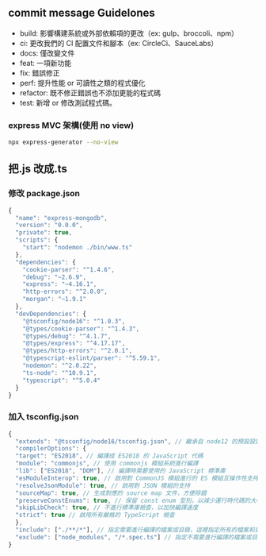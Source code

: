## commit message Guidelones

- build: 影響構建系統或外部依賴項的更改（ex: gulp、broccoli、npm）
- ci: 更改我們的 CI 配置文件和腳本（ex: CircleCi、SauceLabs）
- docs: 僅改變文件
- feat: 一項新功能
- fix: 錯誤修正
- perf: 提升性能 or 可讀性之類的程式優化
- refactor: 既不修正錯誤也不添加更能的程式碼
- test: 新增 or 修改測試程式碼。

### express MVC 架構(使用 no view)

```sh
npx express-generator --no-view
```

## 把.js 改成.ts

### 修改 package.json

```js
{
  "name": "express-mongodb",
  "version": "0.0.0",
  "private": true,
  "scripts": {
    "start": "nodemon ./bin/www.ts"
  },
  "dependencies": {
    "cookie-parser": "^1.4.6",
    "debug": "~2.6.9",
    "express": "~4.16.1",
    "http-errors": "^2.0.0",
    "morgan": "~1.9.1"
  },
  "devDependencies": {
    "@tsconfig/node16": "^1.0.3",
    "@types/cookie-parser": "^1.4.3",
    "@types/debug": "^4.1.7",
    "@types/express": "^4.17.17",
    "@types/http-errors": "^2.0.1",
    "@typescript-eslint/parser": "^5.59.1",
    "nodemon": "^2.0.22",
    "ts-node": "^10.9.1",
    "typescript": "^5.0.4"
  }
}
```

### 加入 tsconfig.json

```typescript
{
  "extends": "@tsconfig/node16/tsconfig.json", // 繼承自 node12 的預設設定，可視需要進行更改
  "compilerOptions": {
  "target": "ES2018", // 編譯成 ES2018 的 JavaScript 代碼
  "module": "commonjs", // 使用 commonjs 模組系統進行編譯
  "lib": ["ES2018", "DOM"], // 編譯時需要使用的 JavaScript 標準庫
  "esModuleInterop": true, // 啟用對 CommonJS 模組進行的 ES 模組互操作性支持
  "resolveJsonModule": true, // 啟用對 JSON 模組的支持
  "sourceMap": true, // 生成對應的 source map 文件，方便除錯
  "preserveConstEnums": true, // 保留 const enum 型別，以減少運行時代碼的大小
  "skipLibCheck": true, // 不進行標準庫檢查，以加快編譯速度
  "strict": true // 啟用所有嚴格的 TypeScript 檢查
  },
  "include": ["./**/*"], // 指定需要進行編譯的檔案或目錄，這裡指定所有的檔案和目錄
  "exclude": ["node_modules", "/*.spec.ts"] // 指定不需要進行編譯的檔案或目錄，這裡排除了 node_modules 目錄和所有 .spec.ts 測試檔案
}
```
